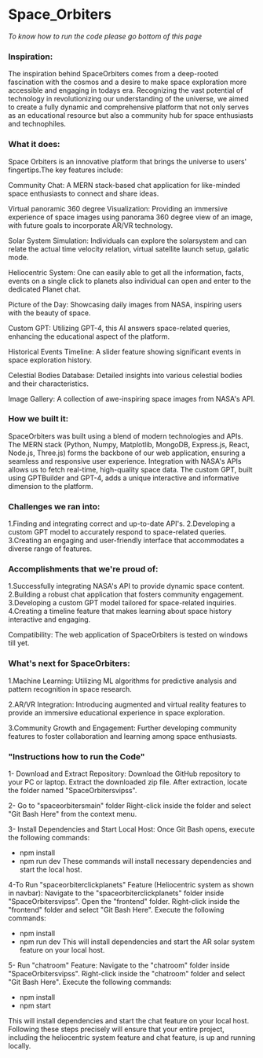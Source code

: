 # Space_Orbiters

*To know how to run the code please go bottom of this page* 

### Inspiration:
The inspiration behind SpaceOrbiters comes from a deep-rooted fascination with the cosmos and a desire to make space exploration more accessible and engaging in todays era. Recognizing the vast potential of technology in revolutionizing our understanding of the universe, we aimed to create a fully dynamic and comprehensive platform that not only serves as an educational resource but also a community hub for space enthusiasts and technophiles.

### What it does:
Space Orbiters is an innovative platform that brings the universe to users' fingertips.The key features include:

Community Chat: A MERN stack-based chat application for like-minded space enthusiasts to connect and share ideas.

Virtual panoramic 360 degree Visualization: Providing an immersive experience of space images using panorama 360 degree view of an image, with future goals to incorporate AR/VR technology.

Solar System Simulation: Individuals can explore the solarsystem and can relate the actual time velocity relation, virtual satellite  launch setup, galatic mode.

Heliocentric System: One can easily able to get all the information, facts, events on a single click to planets also individual can open and enter to the dedicated Planet chat.

Picture of the Day: Showcasing daily images from NASA, inspiring users with the beauty of space.

Custom GPT: Utilizing GPT-4, this AI answers space-related queries, enhancing the educational aspect of the platform.

Historical Events Timeline: A slider feature showing significant events in space exploration history.

Celestial Bodies Database: Detailed insights into various celestial bodies and their characteristics.

Image Gallery: A collection of awe-inspiring space images from NASA's API.

### How we built it:
SpaceOrbiters was built using a blend of modern technologies and APIs. The MERN stack (Python, Numpy, Matplotlib, MongoDB, Express.js, React, Node.js, Three.js) forms the backbone of our web application, ensuring a seamless and responsive user experience. Integration with NASA's APIs allows us to fetch real-time, high-quality space data. The custom GPT, built using GPTBuilder and GPT-4, adds a unique interactive and informative dimension to the platform.

### Challenges we ran into:
1.Finding and integrating correct and up-to-date API's.
2.Developing a custom GPT model to accurately respond to space-related queries.
3.Creating an engaging and user-friendly interface that accommodates a diverse range of features.

### Accomplishments that we're proud of:
1.Successfully integrating NASA's API to provide dynamic space content.
2.Building a robust chat application that fosters community engagement.
3.Developing a custom GPT model tailored for space-related inquiries.
4.Creating a timeline feature that makes learning about space history interactive and engaging.

Compatibility: The web application of SpaceOrbiters is tested on windows till yet.

### What's next for SpaceOrbiters:
1.Machine Learning: Utilizing ML algorithms for predictive analysis and pattern recognition in space research.

2.AR/VR Integration: Introducing augmented and virtual reality features to provide an immersive educational experience in space exploration.

3.Community Growth and Engagement: Further developing community features to foster collaboration and learning among space enthusiasts.


### "Instructions how to run the Code"

1- Download and Extract Repository:
Download the GitHub repository to your PC or laptop.
Extract the downloaded zip file.
After extraction, locate the folder named "SpaceOrbitersvipss".

2- Go to "spaceorbitersmain" folder
Right-click inside the folder and select "Git Bash Here" from the context menu.

3- Install Dependencies and Start Local Host:
Once Git Bash opens, execute the following commands:
-   npm install
-   npm run dev
These commands will install necessary dependencies and start the local host.

4-To Run "spaceorbiterclickplanets" Feature (Heliocentric system as shown in navbar):
Navigate to the "spaceorbiterclickplanets" folder inside "SpaceOrbitersvipss".
Open the "frontend" folder.
Right-click inside the "frontend" folder and select "Git Bash Here".
Execute the following commands:
-   npm install
-   npm run dev
This will install dependencies and start the AR solar system feature on your local host.

5- Run "chatroom" Feature:
Navigate to the "chatroom" folder inside "SpaceOrbitersvipss".
Right-click inside the "chatroom" folder and select "Git Bash Here".
Execute the following commands:
-   npm install
-   npm start

This will install dependencies and start the chat feature on your local host.
Following these steps precisely will ensure that your entire project, including the heliocentric system feature and chat feature, is up and running locally.
